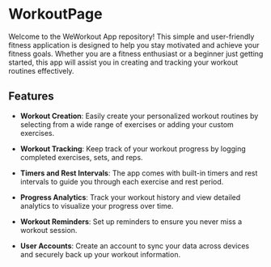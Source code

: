 # WorkoutPage
Welcome to the WeWorkout App repository! This simple and user-friendly fitness application is designed to help you stay motivated and achieve your fitness goals. Whether you are a fitness enthusiast or a beginner just getting started, this app will assist you in creating and tracking your workout routines effectively.

## Features

- **Workout Creation**: Easily create your personalized workout routines by selecting from a wide range of exercises or adding your custom exercises.

- **Workout Tracking**: Keep track of your workout progress by logging completed exercises, sets, and reps.

- **Timers and Rest Intervals**: The app comes with built-in timers and rest intervals to guide you through each exercise and rest period.

- **Progress Analytics**: Track your workout history and view detailed analytics to visualize your progress over time.

- **Workout Reminders**: Set up reminders to ensure you never miss a workout session.

- **User Accounts**: Create an account to sync your data across devices and securely back up your workout information.

